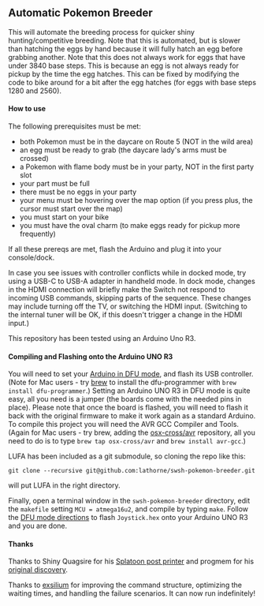 ## Automatic Pokemon Breeder

This will automate the breeding process for quicker shiny hunting/competitive breeding. Note that this is automated, but is slower than hatching the eggs by hand because it will fully hatch an egg before grabbing another. Note that this does not always work for eggs that have under 3840 base steps. This is because an egg is not always ready for pickup by the time the egg hatches. This can be fixed by modifying the code to bike around for a bit after the egg hatches (for eggs with base steps 1280 and 2560). 

#### How to use

The following prerequisites must be met:
* both Pokemon must be in the daycare on Route 5 (NOT in the wild area)
* an egg must be ready to grab (the daycare lady's arms must be crossed)
* a Pokemon with flame body must be in your party, NOT in the first party slot
* your part must be full
* there must be no eggs in your party
* your menu must be hovering over the map option (if you press plus, the cursor must start over the map)
* you must start on your bike
* you must have the oval charm (to make eggs ready for pickup more frequently)

If all these prereqs are met, flash the Arduino and plug it into your console/dock.

In case you see issues with controller conflicts while in docked mode, try using a USB-C to USB-A adapter in handheld mode. In dock mode, changes in the HDMI connection will briefly make the Switch not respond to incoming USB commands, skipping parts of the sequence. These changes may include turning off the TV, or switching the HDMI input. (Switching to the internal tuner will be OK, if this doesn't trigger a change in the HDMI input.)

This repository has been tested using an Arduino Uno R3.

#### Compiling and Flashing onto the Arduino UNO R3
You will need to set your [Arduino in DFU mode](https://www.arduino.cc/en/Hacking/DFUProgramming8U2), and flash its USB controller. (Note for Mac users - try [brew](https://brew.sh/index_it.html) to install the dfu-programmer with `brew install dfu-programmer`.) Setting an Arduino UNO R3 in DFU mode is quite easy, all you need is a jumper (the boards come with the needed pins in place). Please note that once the board is flashed, you will need to flash it back with the original firmware to make it work again as a standard Arduino. To compile this project you will need the AVR GCC Compiler and Tools. (Again for Mac users - try brew, adding the [osx-cross/avr](osx-cross/avr) repository, all you need to do is to type `brew tap osx-cross/avr` and `brew install avr-gcc`.) 

LUFA has been included as a git submodule, so cloning the repo like this:

```
git clone --recursive git@github.com:lathorne/swsh-pokemon-breeder.git
```

will put LUFA in the right directory.

Finally, open a terminal window in the `swsh-pokemon-breeder` directory, edit the `makefile` setting `MCU = atmega16u2`, and compile by typing `make`. Follow the [DFU mode directions](https://www.arduino.cc/en/Hacking/DFUProgramming8U2) to flash `Joystick.hex` onto your Arduino UNO R3 and you are done.

#### Thanks

Thanks to Shiny Quagsire for his [Splatoon post printer](https://github.com/shinyquagsire23/Switch-Fightstick) and progmem for his [original discovery](https://github.com/progmem/Switch-Fightstick).

Thanks to [exsilium](https://github.com/bertrandom/snowball-thrower/pull/1) for improving the command structure, optimizing the waiting times, and handling the failure scenarios. It can now run indefinitely!
